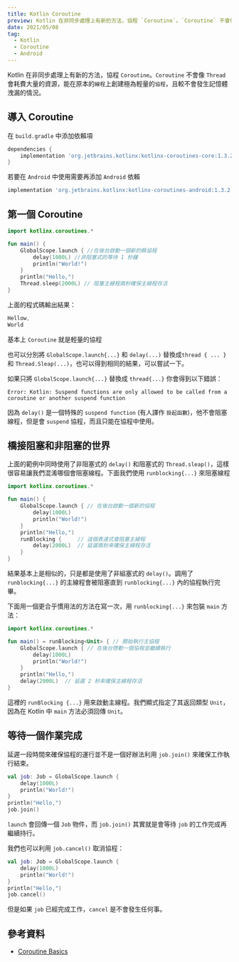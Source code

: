 ```yaml
---
title: Kotlin Coroutine
preview: Kotlin 在非同步處理上有新的方法，協程 `Coroutine`。`Coroutine` 不會像 `Thread` 會耗費大量的資源，能在原本的`線程`上創建極為輕量的`協程`，且較不會發生記憶體洩漏的情況。 
date: 2021/05/08
tag: 
  - Kotlin
  - Coroutine
  - Android
---
```


Kotlin 在非同步處理上有新的方法，協程 `Coroutine`。`Coroutine` 不會像 `Thread` 會耗費大量的資源，能在原本的`線程`上創建極為輕量的`協程`，且較不會發生記憶體洩漏的情況。 

## 導入 Coroutine

在 `build.gradle` 中添加依賴項

```groovy
dependencies {
    implementation 'org.jetbrains.kotlinx:kotlinx-coroutines-core:1.3.2'
}
```

若要在 `Android` 中使用需要再添加 `Android` 依賴

```groovy
implementation 'org.jetbrains.kotlinx:kotlinx-coroutines-android:1.3.2'
```

## 第一個 Coroutine

```kotlin
import kotlinx.coroutines.*

fun main() {
    GlobalScope.launch { //在後台啟動一個新的縣協程
        delay(1000L) //非阻塞式的等待 1 秒鐘
        println("World!")
    }
    println("Hello,")
    Thread.sleep(2000L) // 阻塞主線程兩秒確保主線程存活
}
```

上面的程式碼輸出結果：

```kotlin
Hellow, 
World
```

基本上 `Coroutine` 就是輕量的協程

也可以分別將 `GlobalScope.launch{...}` 和 `delay(...)` 替換成`thread { ... }` 和 `Thread.Sleap(...)`，也可以得到相同的結果，可以嘗試一下。

如果只將 `GlobalScope.launch{...}` 替換成 `thread{...}` 你會得到以下錯誤：

```
Error: Kotlin: Suspend functions are only allowed to be called from a coroutine or another suspend function
```

因為 `delay()` 是一個特殊的 `suspend function` (有人譯作 `掛起函數`)，他不會阻塞線程，但是會 `suspend` 協程，而且只能在協程中使用。

## 橋接阻塞和非阻塞的世界

上面的範例中同時使用了非阻塞式的 `delay()` 和阻塞式的 `Thread.sleap()`，這樣很容易讓我們混淆哪個會阻塞線程。下面我們使用 `runblocking{...}` 來阻塞線程

```kotlin
import kotlinx.coroutines.*

fun main() {
    GlobalScope.launch { // 在後台啟動一個新的協程
        delay(1000L)
        println("World!")
    }
    println("Hello,") 
    runBlocking {     // 這個表達式會阻塞主線程
        delay(2000L)  // 延遲兩秒來確保主線程存活
    }
}
```

結果基本上是相似的，只是都是使用了非組塞式的 `delay()`。調用了 `runblocking{...}` 的主線程會被阻塞直到 `runblocking{...}` 內的協程執行完畢。

下面用一個更合乎慣用法的方法在寫一次，用 `runblocking{...}` 來包裝 `main` 方法：

```kotlin
import kotlinx.coroutines.*

fun main() = runBlocking<Unit> { // 開始執行主協程
    GlobalScope.launch { // 在後台啓動一個協程並繼續執行
        delay(1000L)
        println("World!")
    }
    println("Hello,") 
    delay(2000L)  // 延遲 2 秒來確保主線程存活
}
```

這裡的 `runBlocking {...}` 用來啟動主線程。我們顯式指定了其返回類型 `Unit`，因為在 Kotlin 中 `main` 方法必須回傳 `Unit`。

## 等待一個作業完成

延遲一段時間來確保協程的運行並不是一個好辦法利用 `job.join()` 來確保工作執行結束。

```kotlin
val job: Job = GlobalScope.launch { 
    delay(1000L)
    println("World!")
}
println("Hello,")
job.join() 
```

`launch` 會回傳一個 `Job` 物件，而 `job.join()` 其實就是會等待 `job` 的工作完成再繼續持行。

我們也可以利用 `job.cancel()` 取消協程：

```kotlin
val job: Job = GlobalScope.launch { 
    delay(1000L)
    println("World!")
}
println("Hello,")
job.cancel() 
```

但是如果 `job` 已經完成工作，`cancel` 是不會發生任何事。

## 參考資料

* [Coroutine Basics](https://kotlinlang.org/docs/reference/coroutines/basics.html)
